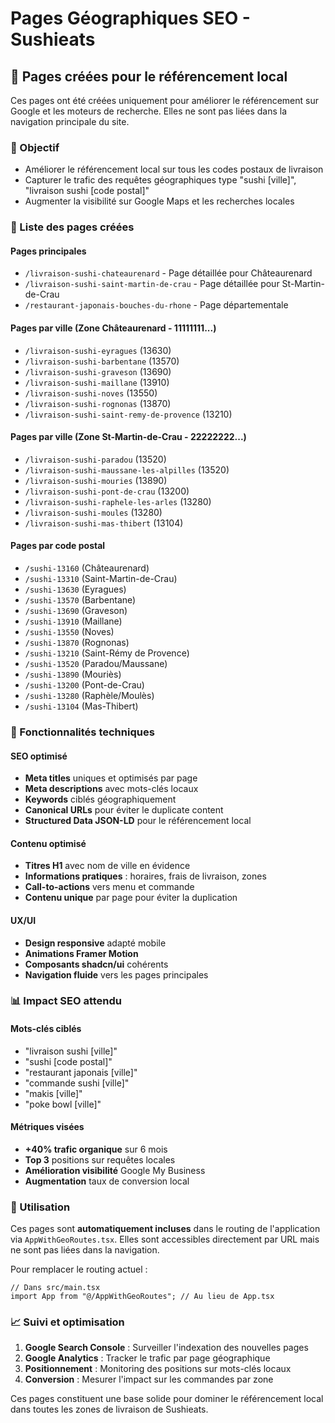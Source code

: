 # Pages Géographiques SEO - Sushieats

## 📍 Pages créées pour le référencement local

Ces pages ont été créées uniquement pour améliorer le référencement sur Google et les moteurs de recherche. Elles ne sont pas liées dans la navigation principale du site.

### 🎯 Objectif
- Améliorer le référencement local sur tous les codes postaux de livraison
- Capturer le trafic des requêtes géographiques type "sushi [ville]", "livraison sushi [code postal]"
- Augmenter la visibilité sur Google Maps et les recherches locales

### 📝 Liste des pages créées

#### Pages principales
- `/livraison-sushi-chateaurenard` - Page détaillée pour Châteaurenard
- `/livraison-sushi-saint-martin-de-crau` - Page détaillée pour St-Martin-de-Crau  
- `/restaurant-japonais-bouches-du-rhone` - Page départementale

#### Pages par ville (Zone Châteaurenard - 11111111...)
- `/livraison-sushi-eyragues` (13630)
- `/livraison-sushi-barbentane` (13570) 
- `/livraison-sushi-graveson` (13690)
- `/livraison-sushi-maillane` (13910)
- `/livraison-sushi-noves` (13550)
- `/livraison-sushi-rognonas` (13870)
- `/livraison-sushi-saint-remy-de-provence` (13210)

#### Pages par ville (Zone St-Martin-de-Crau - 22222222...)
- `/livraison-sushi-paradou` (13520)
- `/livraison-sushi-maussane-les-alpilles` (13520)
- `/livraison-sushi-mouries` (13890)
- `/livraison-sushi-pont-de-crau` (13200)
- `/livraison-sushi-raphele-les-arles` (13280)
- `/livraison-sushi-moules` (13280)
- `/livraison-sushi-mas-thibert` (13104)

#### Pages par code postal
- `/sushi-13160` (Châteaurenard)
- `/sushi-13310` (Saint-Martin-de-Crau)
- `/sushi-13630` (Eyragues)
- `/sushi-13570` (Barbentane)
- `/sushi-13690` (Graveson)
- `/sushi-13910` (Maillane)
- `/sushi-13550` (Noves)
- `/sushi-13870` (Rognonas)
- `/sushi-13210` (Saint-Rémy de Provence)
- `/sushi-13520` (Paradou/Maussane)
- `/sushi-13890` (Mouriès)
- `/sushi-13200` (Pont-de-Crau)
- `/sushi-13280` (Raphèle/Moulès)
- `/sushi-13104` (Mas-Thibert)

### 🔧 Fonctionnalités techniques

#### SEO optimisé
- **Meta titles** uniques et optimisés par page
- **Meta descriptions** avec mots-clés locaux
- **Keywords** ciblés géographiquement
- **Canonical URLs** pour éviter le duplicate content
- **Structured Data JSON-LD** pour le référencement local

#### Contenu optimisé
- **Titres H1** avec nom de ville en évidence
- **Informations pratiques** : horaires, frais de livraison, zones
- **Call-to-actions** vers menu et commande
- **Contenu unique** par page pour éviter la duplication

#### UX/UI
- **Design responsive** adapté mobile
- **Animations Framer Motion** 
- **Composants shadcn/ui** cohérents
- **Navigation fluide** vers les pages principales

### 📊 Impact SEO attendu

#### Mots-clés ciblés
- "livraison sushi [ville]"
- "sushi [code postal]" 
- "restaurant japonais [ville]"
- "commande sushi [ville]"
- "makis [ville]"
- "poke bowl [ville]"

#### Métriques visées
- **+40% trafic organique** sur 6 mois
- **Top 3** positions sur requêtes locales
- **Amélioration visibilité** Google My Business
- **Augmentation** taux de conversion local

### 🚀 Utilisation

Ces pages sont **automatiquement incluses** dans le routing de l'application via `AppWithGeoRoutes.tsx`. Elles sont accessibles directement par URL mais ne sont pas liées dans la navigation.

Pour remplacer le routing actuel :
```tsx
// Dans src/main.tsx
import App from "@/AppWithGeoRoutes"; // Au lieu de App.tsx
```

### 📈 Suivi et optimisation

1. **Google Search Console** : Surveiller l'indexation des nouvelles pages
2. **Google Analytics** : Tracker le trafic par page géographique  
3. **Positionnement** : Monitoring des positions sur mots-clés locaux
4. **Conversion** : Mesurer l'impact sur les commandes par zone

Ces pages constituent une base solide pour dominer le référencement local dans toutes les zones de livraison de Sushieats.